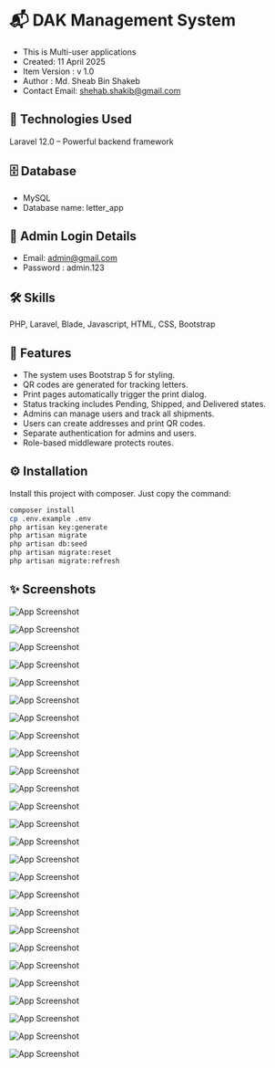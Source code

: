 # 📬 DAK Management System

-   This is Multi-user applications
-   Created: 11 April 2025
-   Item Version : v 1.0
-   Author : Md. Sheab Bin Shakeb
-   Contact Email: shehab.shakib@gmail.com

## 🚀 Technologies Used

Laravel 12.0 – Powerful backend framework

## 🗄️ Database

-   MySQL
-   Database name: letter_app

## 🔑 Admin Login Details

-   Email: admin@gmail.com
-   Password : admin.123

## 🛠 Skills

PHP, Laravel, Blade, Javascript, HTML, CSS, Bootstrap

## 📌 Features

-   The system uses Bootstrap 5 for styling.
-   QR codes are generated for tracking letters.
-   Print pages automatically trigger the print dialog.
-   Status tracking includes Pending, Shipped, and Delivered states.
-   Admins can manage users and track all shipments.
-   Users can create addresses and print QR codes.
-   Separate authentication for admins and users.
-   Role-based middleware protects routes.

## ⚙️ Installation

Install this project with composer. Just copy the command:

```bash
composer install
cp .env.example .env
php artisan key:generate
php artisan migrate
php artisan db:seed
php artisan migrate:reset
php artisan migrate:refresh

```

## ✨ Screenshots

![App Screenshot](https://github.com/proshehab/letter-app/blob/main/Screenshots/26.png)

![App Screenshot](https://github.com/proshehab/letter-app/blob/main/Screenshots/1.png)

![App Screenshot](https://github.com/proshehab/letter-app/blob/main/Screenshots/2.png)

![App Screenshot](https://github.com/proshehab/letter-app/blob/main/Screenshots/3.png)

![App Screenshot](https://github.com/proshehab/letter-app/blob/main/Screenshots/4.png)

![App Screenshot](https://github.com/proshehab/letter-app/blob/main/Screenshots/5.png)

![App Screenshot](https://github.com/proshehab/letter-app/blob/main/Screenshots/6.png)

![App Screenshot](https://github.com/proshehab/letter-app/blob/main/Screenshots/7.png)

![App Screenshot](https://github.com/proshehab/letter-app/blob/main/Screenshots/8.png)

![App Screenshot](https://github.com/proshehab/letter-app/blob/main/Screenshots/9.png)

![App Screenshot](https://github.com/proshehab/letter-app/blob/main/Screenshots/10.png)

![App Screenshot](https://github.com/proshehab/letter-app/blob/main/Screenshots/11.png)

![App Screenshot](https://github.com/proshehab/letter-app/blob/main/Screenshots/12.png)

![App Screenshot](https://github.com/proshehab/letter-app/blob/main/Screenshots/13.PNG)

![App Screenshot](https://github.com/proshehab/letter-app/blob/main/Screenshots/14.PNG)

![App Screenshot](https://github.com/proshehab/letter-app/blob/main/Screenshots/15.png)

![App Screenshot](https://github.com/proshehab/letter-app/blob/main/Screenshots/16.png)

![App Screenshot](https://github.com/proshehab/letter-app/blob/main/Screenshots/17.png)

![App Screenshot](https://github.com/proshehab/letter-app/blob/main/Screenshots/18.png)

![App Screenshot](https://github.com/proshehab/letter-app/blob/main/Screenshots/19.png)

![App Screenshot](https://github.com/proshehab/letter-app/blob/main/Screenshots/20.png)

![App Screenshot](https://github.com/proshehab/letter-app/blob/main/Screenshots/21.PNG)

![App Screenshot](https://github.com/proshehab/letter-app/blob/main/Screenshots/22.png)

![App Screenshot](https://github.com/proshehab/letter-app/blob/main/Screenshots/23.png)

![App Screenshot](https://github.com/proshehab/letter-app/blob/main/Screenshots/24.png)

![App Screenshot](https://github.com/proshehab/letter-app/blob/main/Screenshots/25.png)
